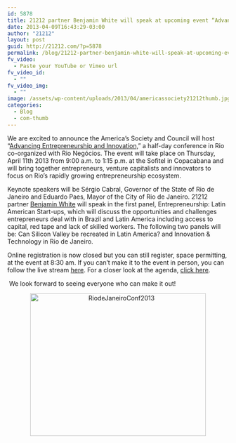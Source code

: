 ```yaml
---
id: 5878
title: 21212 partner Benjamin White will speak at upcoming event “Advancing Entrepreneurship and Innovation”
date: 2013-04-09T16:43:29-03:00
author: "21212"
layout: post
guid: http://21212.com/?p=5878
permalink: /blog/21212-partner-benjamin-white-will-speak-at-upcoming-event-advancing-entrepreneurship-and-innovation/
fv_video:
  - Paste your YouTube or Vimeo url
fv_video_id:
  - ""
fv_video_img:
  - ""
image: /assets/wp-content/uploads/2013/04/americassociety21212thumb.jpg
categories:
  - Blog
  - com-thumb
---
```

<p dir="ltr">
  We are excited to announce the America’s Society and Council will host “<a href="http://www.as-coa.org/articles/2013-latin-american-cities-conferences-rio-de-janeiro-%E2%80%93-brazil-advancing-entrepreneurship">Advancing Entrepreneurship and Innovation,</a>” a half-day conference in Rio co-organized with Rio Negócios. The event will take place on Thursday, April 11th 2013 from 9:00 a.m. to 1:15 p.m. at the Sofitel in Copacabana and will bring together entrepreneurs, venture capitalists and innovators to focus on Rio’s rapidly growing entrepreneurship ecosystem.
</p>

Keynote speakers will be Sérgio Cabral, Governor of the State of Rio de Janeiro and Eduardo Paes, Mayor of the City of Rio de Janeiro. 21212 partner [Benjamin White](http://21212.com/people/benjamin-white/) will speak in the first panel, Entrepreneurship: Latin American Start-ups, which will discuss the opportunities and challenges entrepreneurs deal with in Brazil and Latin America including access to capital, red tape and lack of skilled workers. The following two panels will be: Can Silicon Valley be recreated in Latin America? and Innovation & Technology in Rio de Janeiro.

Online registration is now closed but you can still register, space permitting, at the event at 8:30 am. If you can’t make it to the event in person, you can follow the live stream [here](http://www.as-coa.org/live). For a closer look at the agenda, [click here](http://www.as-coa.org/events/2013-latin-american-cities-conferences-rio-de-janeiro#agenda).

<p dir="ltr">
   We look forward to seeing everyone who can make it out!
</p>

<p dir="ltr" style="text-align: center;">
  <a href="http://21212.com/assets/wp-content/uploads/2013/04/RiodeJaneiroConf2013.jpg"><img class="size-full wp-image-5880 aligncenter" alt="RiodeJaneiroConf2013" src="{{ site.url }}/assets/wp-content/uploads/2013/04/RiodeJaneiroConf2013.jpg" width="400" height="325" srcset="{{ site.url }}/assets/wp-content/uploads/2013/04/RiodeJaneiroConf2013.jpg 400w, {{ site.url }}/assets/wp-content/uploads/2013/04/RiodeJaneiroConf2013-300x243.jpg 300w" sizes="(max-width: 400px) 100vw, 400px" /></a>
</p>